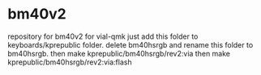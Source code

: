 # bm40v2
repository for bm40v2 for vial-qmk
just add this folder to keyboards/kprepublic folder.
delete bm40hsrgb and rename this folder to bm40hsrgb.
then make kprepublic/bm40hsrgb/rev2:via
then make kprepublic/bm40hsrgb/rev2:via:flash

